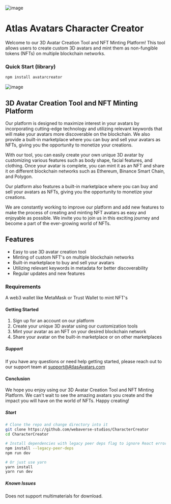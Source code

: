 ![image](https://user-images.githubusercontent.com/64185677/212542418-c6826bc1-76b5-40e2-816b-d052dcd22ad8.png)
# Atlas Avatars Character Creator

Welcome to our 3D Avatar Creation Tool and NFT Minting Platform! This tool allows users to create custom 3D avatars and mint them as non-fungible tokens (NFTs) on multiple blockchain networks.

### Quick Start (library)
```bash
npm install avatarcreator
```

![image](https://user-images.githubusercontent.com/64185677/212542253-28ca8a87-ee71-4215-9e4d-b22d285c830c.png)
## 3D Avatar Creation Tool and NFT Minting Platform

Our platform is designed to maximize interest in your avatars by incorporating cutting-edge technology and utilizing relevant keywords that will make your avatars more discoverable on the blockchain. We also provide a built-in marketplace where you can buy and sell your avatars as NFTs, giving you the opportunity to monetize your creations.

With our tool, you can easily create your own unique 3D avatar by customizing various features such as body shape, facial features, and clothing. Once your avatar is complete, you can mint it as an NFT and share it on different blockchain networks such as Ethereum, Binance Smart Chain, and Polygon.

Our platform also features a built-in marketplace where you can buy and sell your avatars as NFTs, giving you the opportunity to monetize your creations.

We are constantly working to improve our platform and add new features to make the process of creating and minting NFT avatars as easy and enjoyable as possible. We invite you to join us in this exciting journey and become a part of the ever-growing world of NFTs.

## Features

* Easy to use 3D avatar creation tool
* Minting of custom NFT's on multiple blockchain networks
* Built-in marketplace to buy and sell your avatars
* Utilizing relevant keywords in metadata for better discoverability
* Regular updates and new features

### Requirements

A web3 wallet like MetaMask or Trust Wallet to mint NFT's

#### Getting Started

1. Sign up for an account on our platform
2. Create your unique 3D avatar using our customization tools
3. Mint your avatar as an NFT on your desired blockchain network
4. Share your avatar on the built-in marketplace or on other marketplaces

##### Support
If you have any questions or need help getting started, please reach out to our support team at support@AtlasAvatars.com
#### Conclusion

We hope you enjoy using our 3D Avatar Creation Tool and NFT Minting Platform. We can't wait to see the amazing avatars you create and the impact you will have on the world of NFTs. Happy creating!

##### Start

```bash
# Clone the repo and change directory into it
git clone https://github.com/webaverse-studios/CharacterCreator
cd CharacterCreator

# Install dependencies with legacy peer deps flag to ignore React errors
npm install --legacy-peer-deps
npm run dev

# Or just use yarn
yarn install
yarn run dev
```
##### Known Issues
Does not support multimaterials for download.
